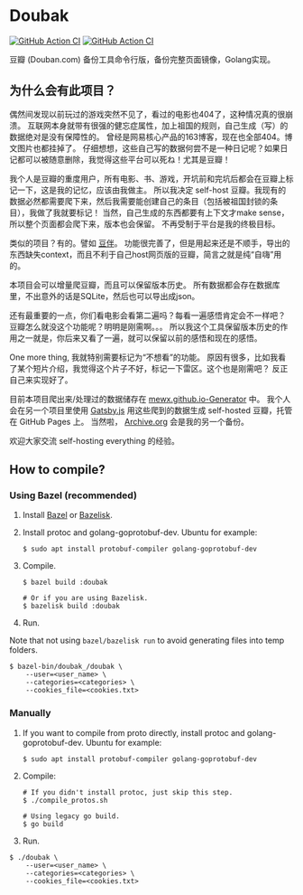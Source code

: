 # Doubak

[![GitHub Action CI](https://github.com/its-my-data/doubak/workflows/CI/badge.svg?branch=master)](https://github.com/its-my-data/doubak/actions?query=workflow%3ACI)
[![GitHub Action CI](https://github.com/its-my-data/doubak/workflows/Release/badge.svg?branch=master)](https://github.com/its-my-data/doubak/actions?query=workflow%3ARelease)

豆瓣 (Douban.com) 备份工具命令行版，备份完整页面镜像，Golang实现。

## 为什么会有此项目？
偶然间发现以前玩过的游戏突然不见了，看过的电影也404了，这种情况真的很崩溃。
互联网本身就带有很强的健忘症属性，加上祖国的规则，自己生成（写）的数据绝对是没有保障性的。
曾经是网易核心产品的163博客，现在也全部404。博文图片也都挂掉了。
仔细想想，这些自己写的数据何尝不是一种日记呢？如果日记都可以被随意删除，我觉得这些平台可以死ね！尤其是豆瓣！

我个人是豆瓣的重度用户，所有电影、书、游戏，开坑前和完坑后都会在豆瓣上标记一下，这是我的记忆，应该由我做主。
所以我决定 self-host 豆瓣。我现有的数据必然都需要爬下来，然后我需要能创建自己的条目（包括被祖国封锁的条目），我做了我就要标记！
当然，自己生成的东西都要有上下文才make sense，所以整个页面都会爬下来，版本也会保留。
不再受制于平台是我的终极目标。

类似的项目？有的。譬如 [豆伴](https://github.com/doufen-org/tofu)。
功能很完善了，但是用起来还是不顺手，导出的东西缺失context，而且不利于自己host网页版的豆瓣，简言之就是纯“自嗨”用的。

本项目会可以增量爬豆瓣，而且可以保留版本历史。
所有数据都会存在数据库里，不出意外的话是SQLite，然后也可以导出成json。

还有最重要的一点，你们看电影会看第二遍吗？每看一遍感悟肯定会不一样吧？
豆瓣怎么就没这个功能呢？明明是刚需啊。。。
所以我这个工具保留版本历史的作用之一就是，你后来又看了一遍，就可以保留以前的感悟和现在的感悟。

One more thing, 我就特别需要标记为“不想看”的功能。
原因有很多，比如我看了某个短片介绍，我觉得这个片子不好，标记一下雷区。这个也是刚需吧？
反正自己来实现好了。

目前本项目爬出来/处理过的数据储存在 [mewx.github.io-Generator](https://github.com/MewX/mewx.github.io-Generator/tree/master/data/doubak) 中。
我个人会在另一个项目里使用 [Gatsby.js](https://www.gatsbyjs.org/) 用这些爬到的数据生成 self-hosted 豆瓣，托管在 GitHub Pages 上。
当然啦， [Archive.org](http://archive.org) 会是我的另一个备份。

欢迎大家交流 self-hosting everything 的经验。

## How to compile?

### Using Bazel (recommended)

1. Install [Bazel](https://docs.bazel.build/versions/master/install-ubuntu.html) or [Bazelisk](https://github.com/bazelbuild/bazelisk/releases).

2. Install protoc and golang-goprotobuf-dev. Ubuntu for example:

    ```shell
    $ sudo apt install protobuf-compiler golang-goprotobuf-dev
    ```

3. Compile.

    ```shell
    $ bazel build :doubak

    # Or if you are using Bazelisk.
    $ bazelisk build :doubak
    ```
4. Run.

Note that not using `bazel/bazelisk run` to avoid generating files into temp folders.

```shell
$ bazel-bin/doubak_/doubak \
    --user=<user_name> \
    --categories=<categories> \
    --cookies_file=<cookies.txt>
```

### Manually

1. If you want to compile from proto directly,
install protoc and golang-goprotobuf-dev. Ubuntu for example:

    ```shell
    $ sudo apt install protobuf-compiler golang-goprotobuf-dev
    ```

2. Compile:

    ```shell
    # If you didn't install protoc, just skip this step.
    $ ./compile_protos.sh

    # Using legacy go build.
    $ go build
    ```

3. Run.

```shell
$ ./doubak \
    --user=<user_name> \
    --categories=<categories> \
    --cookies_file=<cookies.txt>
```
